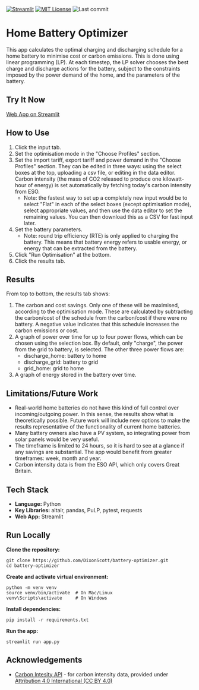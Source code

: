 [![Streamlit](https://img.shields.io/badge/Streamlit-ffffff?logo=streamlit&style=flat&color=FF4B4B&logoColor=ffffff)](https://battery-optimizer.streamlit.app/)
[![MIT License](https://img.shields.io/badge/License-MIT-green.svg)](https://choosealicense.com/licenses/mit/)
![Last commit](https://img.shields.io/github/last-commit/DixonScott/battery-optimizer)

# Home Battery Optimizer

This app calculates the optimal charging and discharging schedule for a home battery to minimise cost or carbon emissions. This is done using linear programming (LP). At each timestep, the LP solver chooses the best charge and discharge actions for the battery, subject to the constraints imposed by the power demand of the home, and the parameters of the battery. 

## Try It Now
[Web App on Streamlit](https://battery-optimizer.streamlit.app/)

## How to Use
1. Click the input tab.
2. Set the optimisation mode in the "Choose Profiles" section.
3. Set the import tariff, export tariff and power demand in the "Choose Profiles" section. They can be edited in three ways: using the select boxes at the top, uploading a csv file, or editing in the data editor. Carbon intensity (the mass of CO2 released to produce one kilowatt-hour of energy) is set automatically by fetching today's carbon intensity from ESO.
    - Note: the fastest way to set up a completely new input would be to select "Flat" in each of the select boxes (except optimisation mode), select appropriate values, and then use the data editor to set the remaining values. You can then download this as a CSV for fast input later.
4. Set the battery parameters.
    - Note: round trip efficiency (RTE) is only applied to charging the battery. This means that battery energy refers to usable energy, or energy that can be extracted from the battery.
5. Click "Run Optimisation" at the bottom.
6. Click the results tab.

## Results
From top to bottom, the results tab shows:
1. The carbon and cost savings. Only one of these will be maximised, according to the optimisation mode. These are calculated by subtracting the carbon/cost of the schedule from the carbon/cost if there were no battery. A negative value indicates that this schedule increases the carbon emissions or cost.
2. A graph of power over time for up to four power flows, which can be chosen using the selection box. By default, only "charge", the power from the grid to battery, is selected. The other three power flows are:
    - discharge_home: battery to home
    - discharge_grid: battery to grid
    - grid_home: grid to home
3. A graph of energy stored in the battery over time.

## Limitations/Future Work
- Real-world home batteries do not have this kind of full control over incoming/outgoing power. In this sense, the results show what is theoretically possible. Future work will include new options to make the results representative of the functionality of current home batteries.
- Many battery owners also have a PV system, so integrating power from solar panels would be very useful.
- The timeframe is limited to 24 hours, so it is hard to see at a glance if any savings are substantial. The app would benefit from greater timeframes: week, month and year.
- Carbon intensity data is from the ESO API, which only covers Great Britain.

## Tech Stack
- **Language:** Python
- **Key Libraries:** altair, pandas, PuLP, pytest, requests
- **Web App:** Streamlit

## Run Locally
**Clone the repository:**
```
git clone https://github.com/DixonScott/battery-optimizer.git
cd battery-optimizer
```
**Create and activate virtual environment:**
```
python -m venv venv
source venv/bin/activate  # On Mac/Linux
venv\Scripts\activate     # On Windows
```
**Install dependencies:**
```
pip install -r requirements.txt
```
**Run the app:**
```
streamlit run app.py
```

## Acknowledgements
- [Carbon Intesity API](https://carbonintensity.org.uk/) - for carbon intensity data, provided under [Attribution 4.0 International (CC BY 4.0)](https://creativecommons.org/licenses/by/4.0/)
